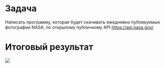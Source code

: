 # Задача
Написать программу, которая будет скачивать ежедневно публикуемые фотографии NASA, по открытому публичному API https://api.nasa.gov/

# Итоговый результат
![](/Users/macbook/Yandex.Disk.localized/Скриншоты/2022-11-09_13-12-23.png)